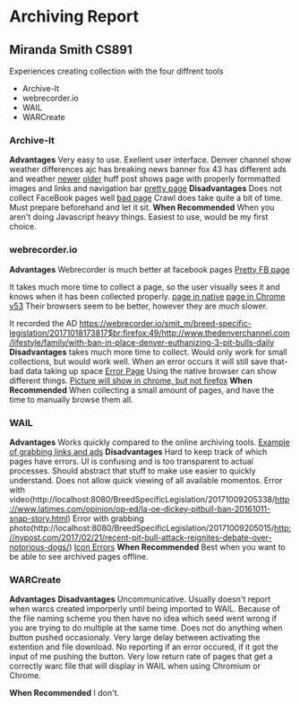Archiving Report
================
Miranda Smith CS891
---------------------

Experiences creating collection with the four diffrent tools 
+ Archive-It
+ webrecorder.io
+ WAIL
+ WARCreate




### Archive-It
__Advantages__
Very easy to use. Exellent user interface.
Denver channel show weather differences
ajc has breaking news banner
fox 43 has different ads and weather
[newer](http://wayback.archive-it.org/9545/20171018175120/http://fox43.com/2016/09/28/new-legislation-would-ban-pit-bulls-force-euthanasia-of-dogs-deemed-dangerous/)
[older](http://wayback.archive-it.org/9545/20171009160748/http://fox43.com/2016/09/28/new-legislation-would-ban-pit-bulls-force-euthanasia-of-dogs-deemed-dangerous/)
huff post shows page with properly formmatted images and links and navigation bar
[pretty page](http://wayback.archive-it.org/9545/20171009160519/https://www.huffingtonpost.com/2015/05/06/bsl-map_n_7216190.html)
__Disadvantages__ 
Does not collect FaceBook pages well
[bad page](http://wayback.archive-it.org/9545/20171024143832/https://www.facebook.com/End-Breed-Specific-Legislation-BSL-555198454516325/)
Crawl does take quite a bit of time. Must prepare beforehand and let it sit.
__When Recommended__
When you aren't doing Javascript heavy things. Easiest to use, would be my first choice.

### webrecorder.io
__Advantages__
Webrecorder is much better at facebook pages
[Pretty FB page](https://webrecorder.io/smit_m/breed-specific-legislation/20171009211109/https://www.facebook.com/End-Breed-Specific-Legislation-BSL-555198454516325/)

It takes much more time to collect a page, so the user visually sees it and knows when it has been collected properly.
[page in native]()
[page in Chrome v53]()
Their browsers seem to be better, however they are *much* slower.


It recorded the AD
https://webrecorder.io/smit_m/breed-specific-legislation/20171018173817$br:firefox:49/http://www.thedenverchannel.com/lifestyle/family/with-ban-in-place-denver-euthanizing-3-pit-bulls-daily
__Disadvantages__ 
takes much more time to collect. Would only work for small collections, but would work well.
When an error occurs it will still save that- bad data taking up space
[Error Page](https://webrecorder.io/smit_m/breed-specific-legislation/20171018174056$br:firefox:49/http://www.thedenverchannel.com/news/4126009/detail.html)
Using the native browser can show different things.
[Picture will show in chrome, but not firefox](https://webrecorder.io/smit_m/breed-specific-legislation/20171009211321/https://www.washingtonpost.com/news/animalia/wp/2016/03/31/being-labeled-a-pit-bull-can-doom-a-shelter-dogs-chances-of-adoption/?utm_term=.253f9a43d2cb)
__When Recommended__
When collecting a small amount of pages, and have the time to manually browse them all.

### WAIL
__Advantages__
Works quickly compared to the online archiving tools.
[Example of grabbing links and ads]()
__Disadvantages__ 
Hard to keep track of which pages have errors.
UI is confusing and is too transparent to actual processes. Should abstract that stuff to make use easier to quickly understand.
Does not allow quick viewing of all available momentos.
Error with video(http://localhost:8080/BreedSpecificLegislation/20171009205338/http://www.latimes.com/opinion/op-ed/la-oe-dickey-pitbull-ban-20161011-snap-story.html)
Error with grabbing photo(http://localhost:8080/BreedSpecificLegislation/20171009205015/http://nypost.com/2017/02/21/recent-pit-bull-attack-reignites-debate-over-notorious-dogs/)
[Icon Errors]()
__When Recommended__
Best when you want to be able to see archived pages offline.

### WARCreate
__Advantages__
__Disadvantages__ 
Uncommunicative. Usually doesn't report when warcs created imporperly until being imported to WAIL. Because of the file naming scheme you then have no idea which seed went wrong if you are trying to do multiple at the same time.
Does not do anything when button pushed occasionaly. Very large delay between activating the extention and file download. No reporting if an error occured, if it got the input of me pushing the button.
Very low return rate of pages that get a correctly warc file that will display in WAIL when using Chromium or Chrome.

__When Recommended__
I don't.

